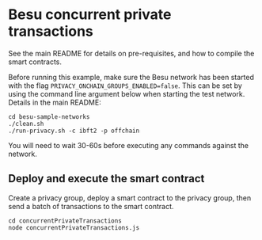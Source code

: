 # Besu concurrent private transactions
See the main README for details on pre-requisites, and how to compile the smart contracts.

Before running this example, make sure the Besu network has been started with the 
flag `PRIVACY_ONCHAIN_GROUPS_ENABLED=false`. This can be set by using the command
line argument below when starting the test network. Details in the main README:

```
cd besu-sample-networks
./clean.sh
./run-privacy.sh -c ibft2 -p offchain
```

You will need to wait 30-60s before executing any commands against the network.

## Deploy and execute the smart contract
Create a privacy group, deploy a smart contract to the privacy group, then send a batch of transactions to the smart contract. 

```
cd concurrentPrivateTransactions
node concurrentPrivateTransactions.js
```

